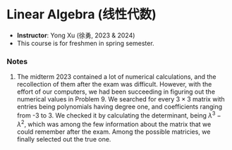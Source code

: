 # Linear Algebra (线性代数)

- **Instructor**: Yong Xu (徐勇, 2023 & 2024)
- This course is for freshmen in spring semester.

### Notes

1. The midterm 2023 contained a lot of numerical calculations, and the recollection of them after the exam was difficult. However, with the effort of our computers, we had been succeeding in figuring out the numerical values in Problem 9. We searched for every $3\times 3$ matrix with entries being polynomials having degree one, and coefficients ranging from -3 to 3. We checked it by calculating the determinant, being $\lambda^3-\lambda^2$, which was among the few information about the matrix that we could remember after the exam. Among the possible matricies, we finally selected out the true one. 